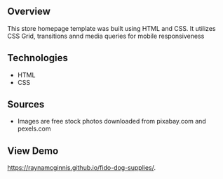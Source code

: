 ## Overview

This store homepage template was built using HTML and CSS. It utilizes CSS Grid, transitions annd media queries for mobile responsiveness

## Technologies

- HTML
- CSS

## Sources
- Images are free stock photos downloaded from pixabay.com and pexels.com

## View Demo

https://raynamcginnis.github.io/fido-dog-supplies/.